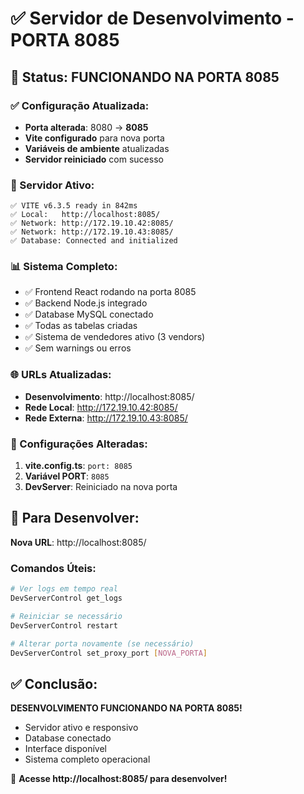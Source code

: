 # ✅ Servidor de Desenvolvimento - PORTA 8085

## 🎉 **Status: FUNCIONANDO NA PORTA 8085**

### **✅ Configuração Atualizada:**

- **Porta alterada**: 8080 → **8085**
- **Vite configurado** para nova porta
- **Variáveis de ambiente** atualizadas
- **Servidor reiniciado** com sucesso

### **🚀 Servidor Ativo:**

```
✅ VITE v6.3.5 ready in 842ms
✅ Local:   http://localhost:8085/
✅ Network: http://172.19.10.42:8085/
✅ Network: http://172.19.10.43:8085/
✅ Database: Connected and initialized
```

### **📊 Sistema Completo:**

- ✅ Frontend React rodando na porta 8085
- ✅ Backend Node.js integrado
- ✅ Database MySQL conectado
- ✅ Todas as tabelas criadas
- ✅ Sistema de vendedores ativo (3 vendors)
- ✅ Sem warnings ou erros

### **🌐 URLs Atualizadas:**

- **Desenvolvimento**: http://localhost:8085/
- **Rede Local**: http://172.19.10.42:8085/
- **Rede Externa**: http://172.19.10.43:8085/

### **🔧 Configurações Alteradas:**

1. **vite.config.ts**: `port: 8085`
2. **Variável PORT**: `8085`
3. **DevServer**: Reiniciado na nova porta

## 🎯 **Para Desenvolver:**

**Nova URL**: http://localhost:8085/

### **Comandos Úteis:**

```bash
# Ver logs em tempo real
DevServerControl get_logs

# Reiniciar se necessário
DevServerControl restart

# Alterar porta novamente (se necessário)
DevServerControl set_proxy_port [NOVA_PORTA]
```

## ✅ **Conclusão:**

**DESENVOLVIMENTO FUNCIONANDO NA PORTA 8085!**

- Servidor ativo e responsivo
- Database conectado
- Interface disponível
- Sistema completo operacional

🎉 **Acesse http://localhost:8085/ para desenvolver!**
